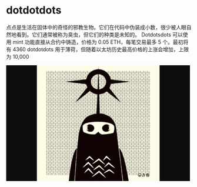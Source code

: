 # dotdotdots

点点是生活在固体中的奇怪的邪教生物。它们在代码中伪装成小数，很少被人眼自然地看到。它们通常被称为臭虫，但它们的种类是未知的。
Dotdotsdots 可以使用 mint 功能直接从合约中铸造，价格为 0.05 ETH，每笔交易最多 5 个。最初将有 4360 dotdotdots 用于薄荷，但随着以太坊历史最高价格的上涨会增加，上限为 10,000

![dotdotdots-dapp-collectibles-ethereum-image1-500x315_0955c75c68297a17fb58ebda89d59c44](dotdotdots-dapp-collectibles-ethereum-image1-500x315_0955c75c68297a17fb58ebda89d59c44.png)
